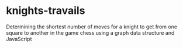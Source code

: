# knights-travails
Determining the shortest number of moves for a knight to get from one square to another in the game chess using a graph data structure and JavaScript
